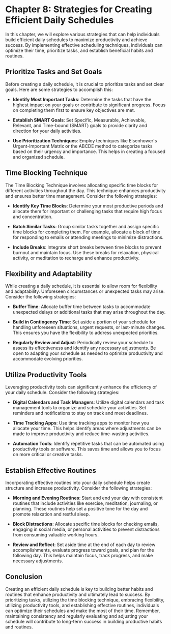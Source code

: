 Chapter 8: Strategies for Creating Efficient Daily Schedules
============================================================

In this chapter, we will explore various strategies that can help individuals build efficient daily schedules to maximize productivity and achieve success. By implementing effective scheduling techniques, individuals can optimize their time, prioritize tasks, and establish beneficial habits and routines.

Prioritize Tasks and Set Goals
------------------------------

Before creating a daily schedule, it is crucial to prioritize tasks and set clear goals. Here are some strategies to accomplish this:

* **Identify Most Important Tasks**: Determine the tasks that have the highest impact on your goals or contribute to significant progress. Focus on completing them first to ensure key objectives are met.

* **Establish SMART Goals**: Set Specific, Measurable, Achievable, Relevant, and Time-bound (SMART) goals to provide clarity and direction for your daily activities.

* **Use Prioritization Techniques**: Employ techniques like Eisenhower's Urgent-Important Matrix or the ABCDE method to categorize tasks based on their urgency and importance. This helps in creating a focused and organized schedule.

Time Blocking Technique
-----------------------

The Time Blocking Technique involves allocating specific time blocks for different activities throughout the day. This technique enhances productivity and ensures better time management. Consider the following strategies:

* **Identify Key Time Blocks**: Determine your most productive periods and allocate them for important or challenging tasks that require high focus and concentration.

* **Batch Similar Tasks**: Group similar tasks together and assign specific time blocks for completing them. For example, allocate a block of time for responding to emails or attending meetings to minimize distractions.

* **Include Breaks**: Integrate short breaks between time blocks to prevent burnout and maintain focus. Use these breaks for relaxation, physical activity, or meditation to recharge and enhance productivity.

Flexibility and Adaptability
----------------------------

While creating a daily schedule, it is essential to allow room for flexibility and adaptability. Unforeseen circumstances or unexpected tasks may arise. Consider the following strategies:

* **Buffer Time**: Allocate buffer time between tasks to accommodate unexpected delays or additional tasks that may arise throughout the day.

* **Build in Contingency Time**: Set aside a portion of your schedule for handling unforeseen situations, urgent requests, or last-minute changes. This ensures you have the flexibility to address unexpected priorities.

* **Regularly Review and Adjust**: Periodically review your schedule to assess its effectiveness and identify any necessary adjustments. Be open to adapting your schedule as needed to optimize productivity and accommodate evolving priorities.

Utilize Productivity Tools
--------------------------

Leveraging productivity tools can significantly enhance the efficiency of your daily schedule. Consider the following strategies:

* **Digital Calendars and Task Managers**: Utilize digital calendars and task management tools to organize and schedule your activities. Set reminders and notifications to stay on track and meet deadlines.

* **Time Tracking Apps**: Use time tracking apps to monitor how you allocate your time. This helps identify areas where adjustments can be made to improve productivity and reduce time-wasting activities.

* **Automation Tools**: Identify repetitive tasks that can be automated using productivity tools or software. This saves time and allows you to focus on more critical or creative tasks.

Establish Effective Routines
----------------------------

Incorporating effective routines into your daily schedule helps create structure and increase productivity. Consider the following strategies:

* **Morning and Evening Routines**: Start and end your day with consistent routines that include activities like exercise, meditation, journaling, or planning. These routines help set a positive tone for the day and promote relaxation and restful sleep.

* **Block Distractions**: Allocate specific time blocks for checking emails, engaging in social media, or personal activities to prevent distractions from consuming valuable working hours.

* **Review and Reflect**: Set aside time at the end of each day to review accomplishments, evaluate progress toward goals, and plan for the following day. This helps maintain focus, track progress, and make necessary adjustments.

Conclusion
----------

Creating an efficient daily schedule is key to building better habits and routines that enhance productivity and ultimately lead to success. By prioritizing tasks, utilizing the time blocking technique, embracing flexibility, utilizing productivity tools, and establishing effective routines, individuals can optimize their schedules and make the most of their time. Remember, maintaining consistency and regularly evaluating and adjusting your schedule will contribute to long-term success in building productive habits and routines.
